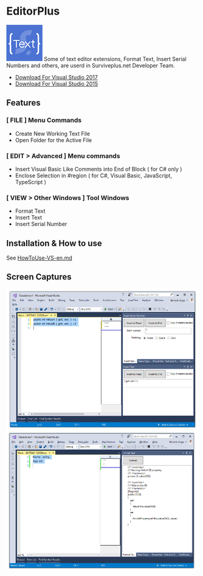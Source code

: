 # EditorPlus
![EditorPlus](ResourceSources/EditorPlus-95.png)
Some of text editor extensions, Format Text, Insert Serial Numbers and others, are userd in Surviveplus.net Developer Team.

- [Download For Visual Studio 2017](https://marketplace.visualstudio.com/items?itemName=SHIN-ICHIKOGA.EditorPlusforVisualStudio2017)
- [Download For Visual Studio 2015](https://marketplace.visualstudio.com/items?itemName=SHIN-ICHIKOGA.EditorPlus)

## Features
### [ FILE ] Menu Commands
- Create New Working Text File 
- Open Folder for the Active File 
### [ EDIT > Advanced ] Menu commands
- Insert Visual Basic Like Comments into End of Block ( for C# only ) 
- Enclose Selection in #region ( for C#, Visual Basic, JavaScript, TypeScript ) 
### [ VIEW > Other Windows ] Tool Windows
- Format Text 
- Insert Text 
- Insert Serial Number 

## Installation & How to use
See [HowToUse-VS-en.md](HowToUse/HowToUse-VS-en.md)

## Screen Captures
![Insert Serial Number and Insert Text](HowToUse/images-VS-en/image7-4-mix.png)
![Format Text](HowToUse/images-VS-en/image5-2-InsertFormat.png)
